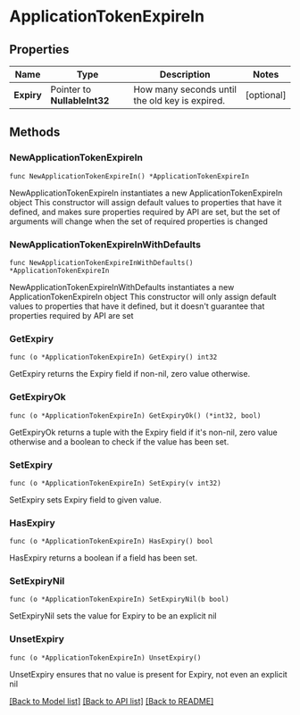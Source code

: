 # ApplicationTokenExpireIn

## Properties

Name | Type | Description | Notes
------------ | ------------- | ------------- | -------------
**Expiry** | Pointer to **NullableInt32** | How many seconds until the old key is expired. | [optional] 

## Methods

### NewApplicationTokenExpireIn

`func NewApplicationTokenExpireIn() *ApplicationTokenExpireIn`

NewApplicationTokenExpireIn instantiates a new ApplicationTokenExpireIn object
This constructor will assign default values to properties that have it defined,
and makes sure properties required by API are set, but the set of arguments
will change when the set of required properties is changed

### NewApplicationTokenExpireInWithDefaults

`func NewApplicationTokenExpireInWithDefaults() *ApplicationTokenExpireIn`

NewApplicationTokenExpireInWithDefaults instantiates a new ApplicationTokenExpireIn object
This constructor will only assign default values to properties that have it defined,
but it doesn't guarantee that properties required by API are set

### GetExpiry

`func (o *ApplicationTokenExpireIn) GetExpiry() int32`

GetExpiry returns the Expiry field if non-nil, zero value otherwise.

### GetExpiryOk

`func (o *ApplicationTokenExpireIn) GetExpiryOk() (*int32, bool)`

GetExpiryOk returns a tuple with the Expiry field if it's non-nil, zero value otherwise
and a boolean to check if the value has been set.

### SetExpiry

`func (o *ApplicationTokenExpireIn) SetExpiry(v int32)`

SetExpiry sets Expiry field to given value.

### HasExpiry

`func (o *ApplicationTokenExpireIn) HasExpiry() bool`

HasExpiry returns a boolean if a field has been set.

### SetExpiryNil

`func (o *ApplicationTokenExpireIn) SetExpiryNil(b bool)`

 SetExpiryNil sets the value for Expiry to be an explicit nil

### UnsetExpiry
`func (o *ApplicationTokenExpireIn) UnsetExpiry()`

UnsetExpiry ensures that no value is present for Expiry, not even an explicit nil

[[Back to Model list]](../README.md#documentation-for-models) [[Back to API list]](../README.md#documentation-for-api-endpoints) [[Back to README]](../README.md)


